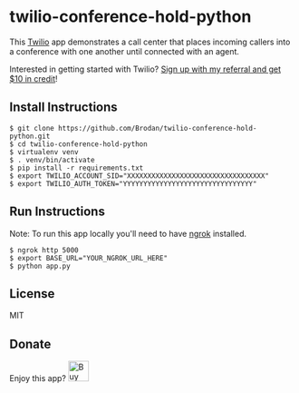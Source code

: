 # twilio-conference-hold-python
This [Twilio](https://www.twilio.com/) app demonstrates a call center that places incoming callers into a conference with one another until connected with an agent.

Interested in getting started with Twilio? [Sign up with my referral and get $10 in credit](https://www.twilio.com/referral/u9A86w)!

## Install Instructions
```
$ git clone https://github.com/Brodan/twilio-conference-hold-python.git
$ cd twilio-conference-hold-python
$ virtualenv venv
$ . venv/bin/activate
$ pip install -r requirements.txt
$ export TWILIO_ACCOUNT_SID="XXXXXXXXXXXXXXXXXXXXXXXXXXXXXXXXXX"
$ export TWILIO_AUTH_TOKEN="YYYYYYYYYYYYYYYYYYYYYYYYYYYYYYYY"
```

## Run Instructions
Note: To run this app locally you'll need to have [ngrok](https://ngrok.com/) installed.

```
$ ngrok http 5000
$ export BASE_URL="YOUR_NGROK_URL_HERE"
$ python app.py
```

## License
MIT

## Donate
Enjoy this app?
<a href='https://ko-fi.com/A71814ZL' target='_blank'><img height='36' src='https://az743702.vo.msecnd.net/cdn/kofi3.png?v=0' border='0' alt='Buy Me a Coffee at ko-fi.com' /></a>
